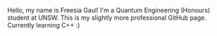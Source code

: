 Hello, my name is Freesia Gaul! I'm a Quantum Engineering (Honours) student at UNSW. This is my slightly more professional GitHub page. <br>
Currently learning C++ :)
